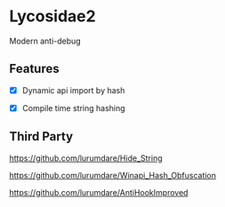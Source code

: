 # Lycosidae2

Modern anti-debug

## Features

- [x] Dynamic api import by hash

- [x] Compile time string hashing

## Third Party

https://github.com/lurumdare/Hide_String

https://github.com/lurumdare/Winapi_Hash_Obfuscation

https://github.com/lurumdare/AntiHookImproved
